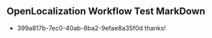 ## OpenLocalization Workflow Test MarkDown
* 399a817b-7ec0-40ab-8ba2-9efae8a35f0d thanks!

<!--HONumber=Jul16_HO2-->


